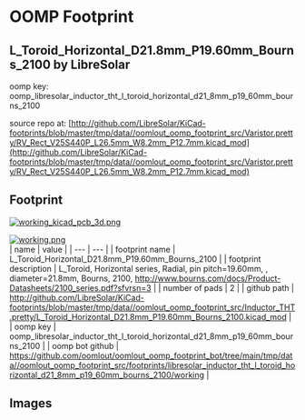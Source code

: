 # OOMP Footprint  
## L_Toroid_Horizontal_D21.8mm_P19.60mm_Bourns_2100  by LibreSolar  
  
oomp key: oomp_libresolar_inductor_tht_l_toroid_horizontal_d21_8mm_p19_60mm_bourns_2100  
  
source repo at: [http://github.com/LibreSolar/KiCad-footprints/blob/master/tmp/data//oomlout_oomp_footprint_src/Varistor.pretty/RV_Rect_V25S440P_L26.5mm_W8.2mm_P12.7mm.kicad_mod](http://github.com/LibreSolar/KiCad-footprints/blob/master/tmp/data//oomlout_oomp_footprint_src/Varistor.pretty/RV_Rect_V25S440P_L26.5mm_W8.2mm_P12.7mm.kicad_mod)  
## Footprint  
  
[![working_kicad_pcb_3d.png](working_kicad_pcb_3d_600.png)](working_kicad_pcb_3d.png)  
  
[![working.png](working_600.png)](working.png)  
| name | value | 
| --- | --- | 
| footprint name | L_Toroid_Horizontal_D21.8mm_P19.60mm_Bourns_2100 | 
| footprint description | L_Toroid, Horizontal series, Radial, pin pitch=19.60mm, , diameter=21.8mm, Bourns, 2100, http://www.bourns.com/docs/Product-Datasheets/2100_series.pdf?sfvrsn=3 | 
| number of pads | 2 | 
| github path | http://github.com/LibreSolar/KiCad-footprints/blob/master/tmp/data//oomlout_oomp_footprint_src/Inductor_THT.pretty/L_Toroid_Horizontal_D21.8mm_P19.60mm_Bourns_2100.kicad_mod | 
| oomp key | oomp_libresolar_inductor_tht_l_toroid_horizontal_d21_8mm_p19_60mm_bourns_2100 | 
| oomp bot github | https://github.com/oomlout/oomlout_oomp_footprint_bot/tree/main/tmp/data//oomlout_oomp_footprint_src/footprints/libresolar_inductor_tht_l_toroid_horizontal_d21_8mm_p19_60mm_bourns_2100/working | 
## Images  
